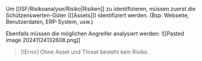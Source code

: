 Um [[ISF/Risikoanalyse/Risiko|Risiken]] zu identifizieren, müssen zuerst die Schützenswerten-Güter ([[Assets]]) identifiziert werden. (Bsp. Webseite, Benutzerdaten, ERP-System, usw.)

Ebenfalls müssen die möglichen Angreifer analysiert werden:
![[Pasted image 20241124132608.png]]

>[!Error]
>Ohne Asset und Threat besteht kein Risiko.



